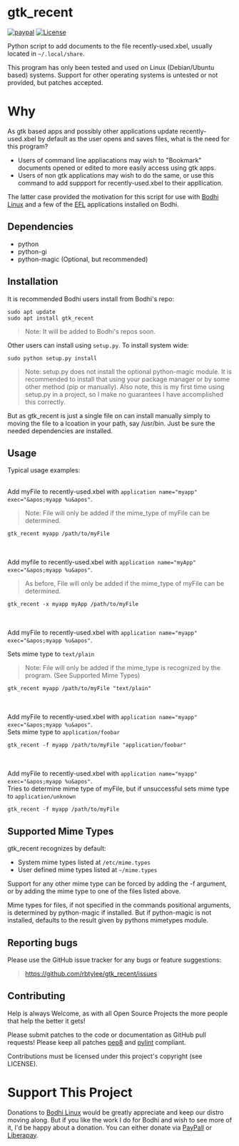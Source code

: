 # gtk_recent
[![paypal](https://www.paypalobjects.com/en_US/i/btn/btn_donate_SM.gif)](https://www.paypal.com/paypalme/rbtylee)  [![License](http://img.shields.io/badge/license-GPLv3-blue.svg?colorB=9977bb&style=plastic)](https://github.com/rbtylee/gtk_recent/blob/master/LICENSE)


Python script to add documents to the file recently-used.xbel, usually located in `~/.local/share`.

This program has only been tested and used on Linux (Debian/Ubuntu based) systems. Support for other operating systems is untested or not provided, but patches accepted.

# Why

As gtk based apps and possibly other applications update recently-used.xbel by default as the user opens and saves files, what is the need for this program?

* Users of command line appliacations may wish to "Bookmark" documents opened or edited to more easily access using gtk apps.
* Users of non gtk applications may wish to do the same, or use this command to add suppport for recently-used.xbel to their appllication.

The latter case provided the motivation for this script for use with [Bodhi Linux](https://www.bodhilinux.com/) and a few of the [EFL](https://www.enlightenment.org/about-efl.md) applications installed on Bodhi.

## Dependencies

* python
* python-gi
* python-magic (Optional, but recommended)

## Installation

It is recommended Bodhi users install from Bodhi's repo:

```ShellSession
sudo apt update
sudo apt install gtk_recent
```
> Note: It will be added to Bodhi's repos soon.

Other users can install using `setup.py`. To install system wide:


```ShellSession
sudo python setup.py install 
```
> Note: setup.py does not install the optional python-magic module. It is recommended to install that using your package manager or by some other method (pip or manually). Also note, this is my first time using setup.py in a project, so I make no guarantees I have accomplished this correctly.

But as gtk_recent is just a single file on can install manually simply to moving the file to a lcoation in your path, say /usr/bin. Just be sure the needed dependencies are installed.

## Usage

Typical usage examples:<br><br>



Add myFile to recently-used.xbel with `application name="myapp" exec="&apos;myapp %u&apos"`.
>Note: File will only be added if the mime_type of myFile can be determined.

`gtk_recent myapp /path/to/myFile`


<br><br>Add myfile to recently-used.xbel with `application name="myApp" exec="&apos;myapp %u&apos"`.

>As before, File will only be added if the mime_type of myFile can be determined.

`gtk_recent -x myapp myApp /path/to/myFile`

<br><br>Add myFile to recently-used.xbel with `application name="myapp" exec="&apos;myapp %u&apos"`.

Sets mime type to `text/plain`
>Note: File will only be added if the mime_type is recognized by the program. (See Supported Mime Types)

`gtk_recent myapp /path/to/myFile "text/plain"`


<br><br>Add myFile to recently-used.xbel with `application name="myapp" exec="&apos;myapp %u&apos"`.
<br>Sets mime type to `application/foobar`

`gtk_recent -f myapp /path/to/myFile "application/foobar"`


<br><br>Add myFile to recently-used.xbel with `application name="myapp" exec="&apos;myapp %u&apos"`.
<br>Tries to determine mime type of myFile, but if unsuccessful sets mime type to `application/unknown`

`gtk_recent -f myapp /path/to/myFile`

## Supported Mime Types

gtk_recent recognizes by default:

* System mime types listed at `/etc/mime.types`
* User defined mime types listed at `~/mime.types`

Support for any other mime type can be forced by adding the -f argument, or by adding the mime type to one of the files listed above.

Mime types for files, if not specified in the commands positional arguments, is determined by python-magic if installed. But if python-magic is not installed, defaults to the result given by pythons mimetypes module.

## Reporting bugs

Please use the GitHub issue tracker for any bugs or feature suggestions:

> <https://github.com/rbtylee/gtk_recent/issues>

## Contributing

Help is always Welcome, as with all Open Source Projects the more people that help the better it gets!

Please submit patches to the code or documentation as GitHub pull requests! 
Please keep all patches [pep8](https://pypi.org/project/pep8/) and [pylint](https://www.pylint.org/) compliant.

Contributions must be licensed under this project's copyright (see LICENSE). 

# Support This Project

Donations to [Bodhi Linux](https://www.bodhilinux.com/donate/) would be greatly appreciate and keep our distro moving along. But if you like the work I do for Bodhi and wish to see more of it, I'd be happy about a donation. You can either donate via [PayPall](https://www.paypal.com/paypalme/rbtylee) or [Liberapay](https://liberapay.com/ylee/). 


